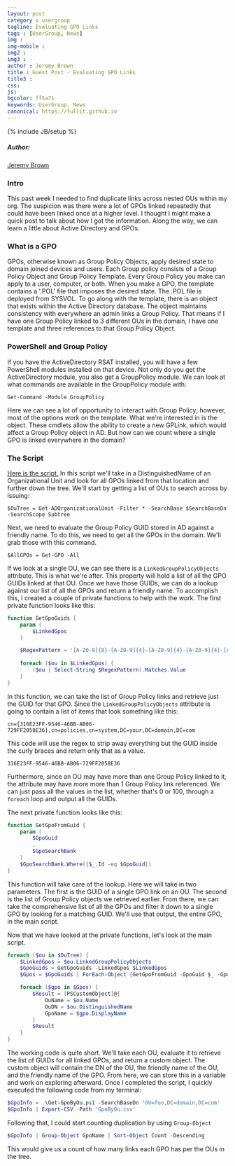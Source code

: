 ```yaml
---
layout: post
category : usergroup
tagline: Evaluating GPO Links
tags : [UserGroup, News]
img : 
img-mobile : 
img2 : 
img3 : 
author : Jeremy Brown
title : Guest Post - Evaluating GPO Links
title3 : 
css: 
js: 
bgcolor: ff5a71
keywords: UserGroup, News
canonical: https://fullit.github.io
---
```

{% include JB/setup %}

##### Author:
[Jeremy Brown](https://twitter.com/Banana_Jama)

### Intro

This past week I needed to find duplicate links across nested OUs within my org.
The suspicion was there were a lot of GPOs linked repeatedly that could have been linked once at a higher level.
I thought I might make a quick post to talk about how I got the information.
Along the way, we can learn a little about Active Directory and GPOs.

### What is a GPO

GPOs, otherwise known as Group Policy Objects, apply desired state to domain joined devices and users.
Each Group policy consists of a Group Policy Object and Group Policy Template.
Every Group Policy you make can apply to a user, computer, or both.
When you make a GPO, the template contains a '.POL' file that imposes the desired state.
The .POL file is deployed from SYSVOL.
To go along with the template, there is an object that exists within the Active Directory database.
The object maintains consistency with everywhere an admin links a Group Policy.
That means if I have one Group Policy linked to 3 different OUs in the domain, I have one template and three references to that Group Policy Object.

### PowerShell and Group Policy

If you have the ActiveDirectory RSAT installed, you will have a few PowerShell modules installed on that device.
Not only do you get the ActiveDirectory module, you also get a GroupPolicy module.
We can look at what commands are available in the GroupPolicy module with:

```Get-Command -Module GroupPolicy```

Here we can see a lot of opportunity to interact with Group Policy; however, most of the options work on the template.
What we're interested in is the object.
These cmdlets allow the ability to create a new GPLink, which would affect a Group Policy object in AD.
But how can we count where a single GPO is linked everywhere in the domain?

### The Script

[Here is the script.](https://github.com/BananaJama/PowerShell/blob/main/Get-GpoByOu.ps1)
In this script we'll take in a DistinguishedName of an Organizational Unit and look for all GPOs linked from that location and further down the tree.
We'll start by getting a list of OUs to search across by issuing:

```$OuTree = Get-ADOrganizationalUnit -Filter * -SearchBase $SearchBaseDn -SearchScope Subtree```

Next, we need to evaluate the Group Policy GUID stored in AD against a friendly name.
To do this, we need to get all the GPOs in the domain.  We'll grab those with this command.

```$AllGPOs = Get-GPO -All```

If we look at a single OU, we can see there is a `LinkedGroupPolicyObjects` attribute.
This is what we're after.
This property will hold a list of all the GPO GUIDs linked at that OU.
Once we have those GUIDs, we can do a lookup against our list of all the GPOs and return a friendly name.
To accomplish this, I created a couple of private functions to help with the work.
The first private function looks like this:

```powershell
function GetGpoGuids {
    param (
        $LinkedGpos
    )

    $RegexPattern = '[A-Z0-9]{8}-[A-Z0-9]{4}-[A-Z0-9]{4}-[A-Z0-9]{4}-[A-Z0-9]{12}'
    
    foreach ($ou in $LinkedGpos) {
        ($ou | Select-String $RegexPattern).Matches.Value
    }
}
```

In this function, we can take the list of Group Policy links and retrieve just the GUID for that GPO.
Since the `LinkedGroupPolicyObjects` attribute is going to contain a list of items that look something like this:

```cn={316E23FF-9546-46BB-AB06-729FF2058E36},cn=policies,cn=system,DC=your,DC=domain,DC=com```

This code will use the regex to strip away everything but the GUID inside the curly braces and return only that as a value.

```316E23FF-9546-46BB-AB06-729FF2058E36```

Furthermore, since an OU may have more than one Group Policy linked to it, the attribute may have more more than 1 Group Policy link referenced.
We can just pass all the values in the list, whether that's 0 or 100, through a `foreach` loop and output all the GUIDs.

The next private function looks like this:

```powershell
function GetGpoFromGuid {
    param (
        $GpoGuid
        ,
        $GpoSearchBank
    )
    $GpoSearchBank.Where({$_.Id -eq $GpoGuid})
}
```

This function will take care of the lookup.
Here we will take in two parameters.
The first is the GUID of a single GPO link on an OU.
The second is the list of Group Policy objects we retrieved earlier.
From there, we can take the comprehensive list of all the GPOs and filter it down to a single GPO by looking for a matching GUID.
We'll use that output, the entire GPO, in the main script.

Now that we have looked at the private functions, let's look at the main script.

```powershell
foreach ($ou in $OuTree) {
    $LinkedGpos = $ou.LinkedGroupPolicyObjects
    $GpoGuids = GetGpoGuids -LinkedGpos $LinkedGpos
    $Gpos = $GpoGuids | ForEach-Object {GetGpoFromGuid -GpoGuid $_ -GpoSearchBank $AllGPOs}

    foreach ($gpo in $Gpos) {
        $Result = [PSCustomObject]@{
            OuName = $ou.Name
            OuDN = $ou.DistinguishedName
            GpoName = $gpo.DisplayName
        }
        $Result
    }
}
```

The working code is quite short.
We'll take each OU, evaluate it to retrieve the list of GUIDs for all linked GPOs, and return a custom object.
The custom object will contain the DN of the OU, the friendly name of the OU, and the friendly name of the GPO.
From here, we can store this in a variable and work on exploring afterward.
Once I completed the script, I quickly executed the following code from my terminal:

```powershell
$GpoInfo = .\Get-GpoByOu.ps1 -SearchBaseDn 'OU=foo,DC=domain,DC=com'
$GpoInfo | Export-CSV -Path 'GpoByOu.csv'
```

Following that, I could start counting duplication by using `Group-Object`

```powershell
$GpoInfo | Group-Object GpoName | Sort-Object Count -Descending
```

This would give us a count of how many links each GPO has per the OUs in the tree.
